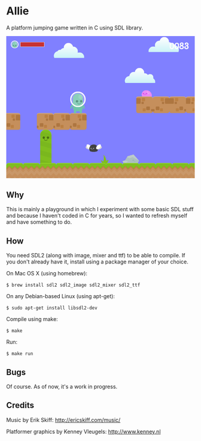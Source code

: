 # Allie

A platform jumping game written in C using SDL library.

![Allie is running](./screenshot.png)

## Why

This is mainly a playground in which I experiment with some basic SDL stuff and
because I haven't coded in C for years, so I wanted to refresh myself and have
something to do.

## How

You need SDL2 (along with image, mixer and ttf) to be able to compile. If you
don't already have it, install using a package manager of your choice.

On Mac OS X (using homebrew):

    $ brew install sdl2 sdl2_image sdl2_mixer sdl2_ttf

On any Debian-based Linux (using apt-get):

    $ sudo apt-get install libsdl2-dev 

Compile using make:

    $ make

Run:

    $ make run

## Bugs

Of course. As of now, it's a work in progress.

## Credits

Music by Erik Skiff: http://ericskiff.com/music/

Platformer graphics by Kenney Vleugels: http://www.kenney.nl
